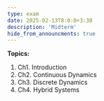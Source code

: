 ```yaml
---
type: exam
date: 2025-02-13T8:0:0+3:30
description: 'Midterm'
hide_from_announcments: true
---
```

**Topics:**
1. Ch1. Introduction
2. Ch2. Continuous Dynamics
3. Ch3. Discrete Dynamics
4. Ch4. Hybrid Systems
